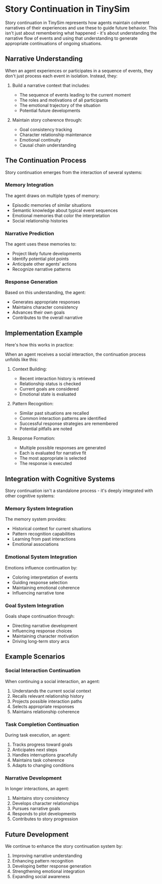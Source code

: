 # Story Continuation in TinySim

Story continuation in TinySim represents how agents maintain coherent narratives of their experiences and use these to guide future behavior. This isn't just about remembering what happened - it's about understanding the narrative flow of events and using that understanding to generate appropriate continuations of ongoing situations.

## Narrative Understanding

When an agent experiences or participates in a sequence of events, they don't just process each event in isolation. Instead, they:

1. Build a narrative context that includes:

   - The sequence of events leading to the current moment
   - The roles and motivations of all participants
   - The emotional trajectory of the situation
   - Potential future developments

2. Maintain story coherence through:
   - Goal consistency tracking
   - Character relationship maintenance
   - Emotional continuity
   - Causal chain understanding

## The Continuation Process

Story continuation emerges from the interaction of several systems:

### Memory Integration

The agent draws on multiple types of memory:

- Episodic memories of similar situations
- Semantic knowledge about typical event sequences
- Emotional memories that color the interpretation
- Social relationship histories

### Narrative Prediction

The agent uses these memories to:

- Project likely future developments
- Identify potential plot points
- Anticipate other agents' actions
- Recognize narrative patterns

### Response Generation

Based on this understanding, the agent:

- Generates appropriate responses
- Maintains character consistency
- Advances their own goals
- Contributes to the overall narrative

## Implementation Example

Here's how this works in practice:

When an agent receives a social interaction, the continuation process unfolds like this:

1. Context Building:

   - Recent interaction history is retrieved
   - Relationship status is checked
   - Current goals are considered
   - Emotional state is evaluated

2. Pattern Recognition:

   - Similar past situations are recalled
   - Common interaction patterns are identified
   - Successful response strategies are remembered
   - Potential pitfalls are noted

3. Response Formation:
   - Multiple possible responses are generated
   - Each is evaluated for narrative fit
   - The most appropriate is selected
   - The response is executed

## Integration with Cognitive Systems

Story continuation isn't a standalone process - it's deeply integrated with other cognitive systems:

### Memory System Integration

The memory system provides:

- Historical context for current situations
- Pattern recognition capabilities
- Learning from past interactions
- Emotional associations

### Emotional System Integration

Emotions influence continuation by:

- Coloring interpretation of events
- Guiding response selection
- Maintaining emotional coherence
- Influencing narrative tone

### Goal System Integration

Goals shape continuation through:

- Directing narrative development
- Influencing response choices
- Maintaining character motivation
- Driving long-term story arcs

## Example Scenarios

### Social Interaction Continuation

When continuing a social interaction, an agent:

1. Understands the current social context
2. Recalls relevant relationship history
3. Projects possible interaction paths
4. Selects appropriate responses
5. Maintains relationship coherence

### Task Completion Continuation

During task execution, an agent:

1. Tracks progress toward goals
2. Anticipates next steps
3. Handles interruptions gracefully
4. Maintains task coherence
5. Adapts to changing conditions

### Narrative Development

In longer interactions, an agent:

1. Maintains story consistency
2. Develops character relationships
3. Pursues narrative goals
4. Responds to plot developments
5. Contributes to story progression

## Future Development

We continue to enhance the story continuation system by:

1. Improving narrative understanding
2. Enhancing pattern recognition
3. Developing better response generation
4. Strengthening emotional integration
5. Expanding social awareness
